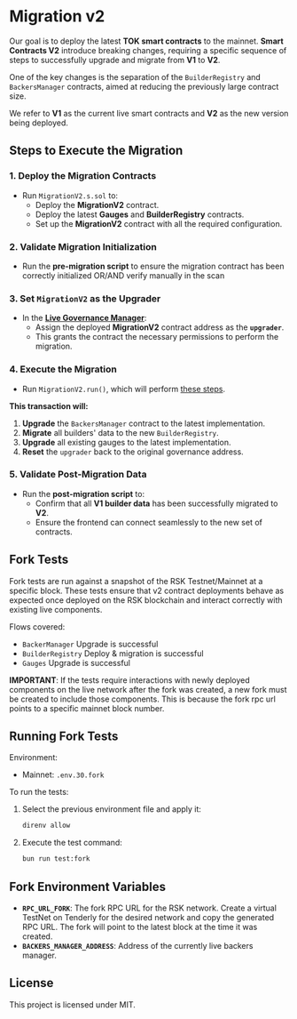 # Migration v2

Our goal is to deploy the latest **TOK smart contracts** to the mainnet. **Smart Contracts V2** introduce breaking changes, requiring a specific sequence of steps to successfully upgrade and migrate from **V1** to **V2**.

One of the key changes is the separation of the `BuilderRegistry` and `BackersManager` contracts, aimed at reducing the previously large contract size.

We refer to **V1** as the current live smart contracts and **V2** as the new version being deployed.

## **Steps to Execute the Migration**

### **1. Deploy the Migration Contracts**  
- Run `MigrationV2.s.sol` to:  
  - Deploy the **MigrationV2** contract.  
  - Deploy the latest **Gauges** and **BuilderRegistry** contracts.  
  - Set up the **MigrationV2** contract with all the required configuration.

### **2. Validate Migration Initialization**  
- Run the **pre-migration script** to ensure the migration contract has been correctly initialized OR/AND verify manually in the scan

### **3. Set `MigrationV2` as the Upgrader**  
- In the [**Live Governance Manager**](https://rootstock.blockscout.com/address/0x7749f092834E4446466C1A14CcC8edD526A5C1fB?tab=read_write_proxy):  
  - Assign the deployed **MigrationV2** contract address as the **`upgrader`**.  
  - This grants the contract the necessary permissions to perform the migration.

### **4. Execute the Migration**  
- Run `MigrationV2.run()`, which will perform [these steps](https://www.notion.so/V2-deployment-184c132873f9805cb90bceff4d6501fc?pvs=21).  

**This transaction will:**  
1. **Upgrade** the `BackersManager` contract to the latest implementation.  
2. **Migrate** all builders' data to the new `BuilderRegistry`.  
3. **Upgrade** all existing gauges to the latest implementation.  
4. **Reset** the `upgrader` back to the original governance address.

### **5. Validate Post-Migration Data**  
- Run the **post-migration script** to:  
  - Confirm that all **V1 builder data** has been successfully migrated to **V2**.  
  - Ensure the frontend can connect seamlessly to the new set of contracts.
        
## Fork Tests

Fork tests are run against a snapshot of the RSK Testnet/Mainnet at a specific block. These
tests ensure that v2 contract deployments behave as expected once deployed on the RSK blockchain and interact correctly
with existing live components.

Flows covered:

- `BackerManager` Upgrade is successful
- `BuilderRegistry` Deploy & migration is successful
- `Gauges` Upgrade is successful

**IMPORTANT**: If the tests require interactions with newly deployed components on the live network after the fork was
created, a new fork must be created to include those components. This is because the fork rpc url points to a specific mainnet block number.

## Running Fork Tests

Environment:

- Mainnet: `.env.30.fork`

To run the tests:

1. Select the previous environment file and apply it:

   ```sh
   direnv allow
   ```

2. Execute the test command:

   ```sh
   bun run test:fork
   ```

## Fork Environment Variables

- **`RPC_URL_FORK`**: The fork RPC URL for the RSK network. Create a virtual TestNet on Tenderly for the desired network
  and copy the generated RPC URL. The fork will point to the latest block at the time it was created.
- **`BACKERS_MANAGER_ADDRESS`**: Address of the currently live backers manager.

## License

This project is licensed under MIT.
